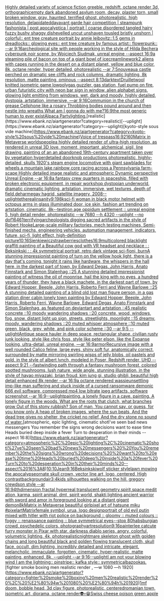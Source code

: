 [Highly detailed variety of science fiction greeble, redshift, octane render 3d, orthographic](https://www.ebank.nz/aiartgenerator?category=Highly%20detailed%20variety%20of%20science%20fiction%20greeble%2C%20redshift%2C%20octane%20render%203d%2C%20orthographic)[empty dark abandoned asylum room, decay, plaster torn, small broken window, gray, haunted, terrified ghost, photorealistic, high resolution, delapidated](https://www.ebank.nz/aiartgenerator?category=empty%20dark%20abandoned%20asylum%20room%2C%20decay%2C%20plaster%20torn%2C%20small%20broken%20window%2C%20gray%2C%20haunted%2C%20terrified%20ghost%2C%20photorealistic%2C%20high%20resolution%2C%20delapidated)[day](https://www.ebank.nz/aiartgenerator?category=day)[avant garde hair competition | steampunk fashonista | post apocalyptica | portrait | coarse disordered tangled hairy fuzzy bushy shaggy dishevelled uncut unshaven tousled bristly unshorn | colorful:: ent tree creature portrait by annie leibovitz::1.5 gems in dreadlocks:: glowing eyes:: ent tree creature by famous artist:: flowerpunk::  --ar 9:16](https://www.ebank.nz/aiartgenerator?category=avant%20garde%20hair%20competition%20%7C%20steampunk%20fashonista%20%7C%20post%20apocalyptica%20%7C%20portrait%20%7C%20coarse%20disordered%20tangled%20hairy%20fuzzy%20bushy%20shaggy%20dishevelled%20uncut%20unshaven%20tousled%20bristly%20unshorn%20%7C%20colorful%3A%3A%20ent%20tree%20creature%20portrait%20by%20annie%20leibovitz%3A%3A1.5%20gems%20in%20dreadlocks%3A%3A%20glowing%20eyes%3A%3A%20ent%20tree%20creature%20by%20famous%20artist%3A%3A%20flowerpunk%3A%3A%20%20--ar%209%3A16)[archeological site with people working in the style of Hilda Becher](https://www.ebank.nz/aiartgenerator?category=archeological%20site%20with%20people%20working%20in%20the%20style%20of%20Hilda%20Becher)[a cyberpunk noir scene, by Wojciech Siudmak, unreal engine --aspect 16:9](https://www.ebank.nz/aiartgenerator?category=a%20cyberpunk%20noir%20scene%2C%20by%20Wojciech%20Siudmak%2C%20unreal%20engine%20--aspect%2016%3A9)[a steaming pile of bacon on top of a giant bowl of icecream](https://www.ebank.nz/aiartgenerator?category=a%20steaming%20pile%20of%20bacon%20on%20top%20of%20a%20giant%20bowl%20of%20icecream)[linework](https://www.ebank.nz/aiartgenerator?category=linework)[2 aliens with capes running in the desert on a distant planet, yellow and blue color, 8k, octane render, hyper detailed, photorealistic --ar 7:5](https://www.ebank.nz/aiartgenerator?category=2%20aliens%20with%20capes%20running%20in%20the%20desert%20on%20a%20distant%20planet%2C%20yellow%20and%20blue%20color%2C%208k%2C%20octane%20render%2C%20hyper%20detailed%2C%20photorealistic%20--ar%207%3A5)[nouveau](https://www.ebank.nz/aiartgenerator?category=nouveau)[a castle perched on dramatic see cliffs and rock columns, dramatic lighting, 8k resolution, matte painting, ominous --aspect 8:13](https://www.ebank.nz/aiartgenerator?category=a%20castle%20perched%20on%20dramatic%20see%20cliffs%20and%20rock%20columns%2C%20dramatic%20lighting%2C%208k%20resolution%2C%20matte%20painting%2C%20ominous%20--aspect%208%3A13)[dark](https://www.ebank.nz/aiartgenerator?category=dark)[text](https://www.ebank.nz/aiartgenerator?category=text)[Druillet](https://www.ebank.nz/aiartgenerator?category=Druillet)[wool knitted isometric game lowpoly](https://www.ebank.nz/aiartgenerator?category=wool%20knitted%20isometric%20game%20lowpoly)[gas guzzler, gas station, fuel pump on fire, urban futuristic city with neon bar sign in window, alien alphabet signs, glowing light emitting from windows, wet, dark and moody, highly detailed, dystopia, artstation, immersive, —ar 9:16](https://www.ebank.nz/aiartgenerator?category=gas%20guzzler%2C%20gas%20station%2C%20fuel%20pump%20on%20fire%2C%20urban%20futuristic%20city%20with%20neon%20bar%20sign%20in%20window%2C%20alien%20alphabet%20signs%2C%20glowing%20light%20emitting%20from%20windows%2C%20wet%2C%20dark%20and%20moody%2C%20highly%20detailed%2C%20dystopia%2C%20artstation%2C%20immersive%2C%20%E2%80%94ar%209%3A16)[Communion in the church of grease Cellphone like a rosary Throbbing bodies pound around and then nestle into wreaths What am I gonna do with me?](https://www.ebank.nz/aiartgenerator?category=Communion%20in%20the%20church%20of%20grease%20Cellphone%20like%20a%20rosary%20Throbbing%20bodies%20pound%20around%20and%20then%20nestle%20into%20wreaths%20What%20am%20I%20gonna%20do%20with%20me%3F)[16:9](https://www.ebank.nz/aiartgenerator?category=16%3A9)[the most generic human to ever exist](https://www.ebank.nz/aiartgenerator?category=the%20most%20generic%20human%20to%20ever%20exist)[Alpaca Party](https://www.ebank.nz/aiartgenerator?category=Alpaca%20Party)[lighting.](https://www.ebank.nz/aiartgenerator?category=lighting.)[realistic](https://www.ebank.nz/aiartgenerator?category=realistic)[--uplight](https://www.ebank.nz/aiartgenerator?category=--uplight)[kyoto-style sous vide machine](https://www.ebank.nz/aiartgenerator?category=kyoto-style%20sous%20vide%20machine)[Voice of trespass](https://www.ebank.nz/aiartgenerator?category=Voice%20of%20trespass)[16:9](https://www.ebank.nz/aiartgenerator?category=16%3A9)[2160](https://www.ebank.nz/aiartgenerator?category=2160)[Matrix in Metaverse worlds](https://www.ebank.nz/aiartgenerator?category=Matrix%20in%20Metaverse%20worlds)[people](https://www.ebank.nz/aiartgenerator?category=people)[a highly detailed render of ultra-high resolution, as rendered in unreal 3D love, moment, important, alchemical, sigil, line drawing, painting of an  an abandoned 19th-century apartment taken over by vegetation hyperdetailed doorknob productions photorealistic, highly-detailed, skulls 1920's steam engine locomotive with giant sawblades for wheels a mountain lake rainbow core racing across a Pennsylvania farm-scape Highly detailed image realistic and atmospheric Dynamic perspective Unreal Engine --ar 16:8](https://www.ebank.nz/aiartgenerator?category=a%20highly%20detailed%20render%20of%20ultra-high%20resolution%2C%20as%20rendered%20in%20unreal%203D%20love%2C%20moment%2C%20important%2C%20alchemical%2C%20sigil%2C%20line%20drawing%2C%20painting%20of%20an%20%20an%20abandoned%2019th-century%20apartment%20taken%20over%20by%20vegetation%20hyperdetailed%20doorknob%20productions%20photorealistic%2C%20highly-detailed%2C%20skulls%201920%27s%20steam%20engine%20locomotive%20with%20giant%20sawblades%20for%20wheels%20a%20mountain%20lake%20rainbow%20core%20racing%20across%20a%20Pennsylvania%20farm-scape%20Highly%20detailed%20image%20realistic%20and%20atmospheric%20Dynamic%20perspective%20Unreal%20Engine%20--ar%2016%3A8)[a fantasy crew quarters in spaceship, filled with broken electronic equipment, in repair workshop dystopian underworld, dramatic cinematic lighting, artstation, immersive, wet textures, depth of field](https://www.ebank.nz/aiartgenerator?category=a%20fantasy%20crew%20quarters%20in%20spaceship%2C%20filled%20with%20broken%20electronic%20equipment%2C%20in%20repair%20workshop%20dystopian%20underworld%2C%20dramatic%20cinematic%20lighting%2C%20artstation%2C%20immersive%2C%20wet%20textures%2C%20depth%20of%20field)[,](https://www.ebank.nz/aiartgenerator?category=%2C)[deharme](https://www.ebank.nz/aiartgenerator?category=deharme)[gay hagrid, satellite imagery, 2008](https://www.ebank.nz/aiartgenerator?category=gay%20hagrid%2C%20satellite%20imagery%2C%202008)[--uplight](https://www.ebank.nz/aiartgenerator?category=--uplight)[ethereal](https://www.ebank.nz/aiartgenerator?category=ethereal)[insanity](https://www.ebank.nz/aiartgenerator?category=insanity)[9:19](https://www.ebank.nz/aiartgenerator?category=9%3A19)[8k](https://www.ebank.nz/aiartgenerator?category=8k)[sci-fi woman in black motor helmet with octopus arms in glass illuminated door, ice skin, fashion art trending on artstation, cinematic, 8k](https://www.ebank.nz/aiartgenerator?category=sci-fi%20woman%20in%20black%20motor%20helmet%20with%20octopus%20arms%20in%20glass%20illuminated%20door%2C%20ice%20skin%2C%20fashion%20art%20trending%20on%20artstation%2C%20cinematic%2C%208k)[--test](https://www.ebank.nz/aiartgenerator?category=--test)[iron age oppidum settlement :: unreal engine 5, high detail render, photorealistic --w 7680 --h 4320 --uplight --no dof](https://www.ebank.nz/aiartgenerator?category=iron%20age%20oppidum%20settlement%20%3A%3A%20unreal%20engine%205%2C%20high%20detail%20render%2C%20photorealistic%20--w%207680%20--h%204320%20--uplight%20--no%20dof)[1646](https://www.ebank.nz/aiartgenerator?category=1646)[1](https://www.ebank.nz/aiartgenerator?category=1)[terrifying](https://www.ebank.nz/aiartgenerator?category=terrifying)[archeologists digging sacred artifacts in the style of Robert Hooke](https://www.ebank.nz/aiartgenerator?category=archeologists%20digging%20sacred%20artifacts%20in%20the%20style%20of%20Robert%20Hooke)[Large-scale military factories, mech testing machines, Semi-finished mechs, engineering vehicles, automation management, indicators, future, sci-fi, light effect, high-definition picture](https://www.ebank.nz/aiartgenerator?category=Large-scale%20military%20factories%2C%20mech%20testing%20machines%2C%20Semi-finished%20mechs%2C%20engineering%20vehicles%2C%20automation%20management%2C%20indicators%2C%20future%2C%20sci-fi%2C%20light%20effect%2C%20high-definition%20picture)[10:16](https://www.ebank.nz/aiartgenerator?category=10%3A16)[Sienkiewicz](https://www.ebank.nz/aiartgenerator?category=Sienkiewicz)[strawberries](https://www.ebank.nz/aiartgenerator?category=strawberries)[clothes](https://www.ebank.nz/aiartgenerator?category=clothes)[16:9](https://www.ebank.nz/aiartgenerator?category=16%3A9)[multicolored blacklight graffiti painting of a Beautiful cow god with VR headset and necklace : : Beksinkski : : 4k symmetrical portrait, retro dark vintage sci-fi](https://www.ebank.nz/aiartgenerator?category=multicolored%20blacklight%20graffiti%20painting%20of%20a%20Beautiful%20cow%20god%20with%20VR%20headset%20and%20necklace%20%3A%20%3A%20Beksinkski%20%3A%20%3A%204k%20symmetrical%20portrait%2C%20retro%20dark%20vintage%20sci-fi)[oni, burn](https://www.ebank.nz/aiartgenerator?category=oni%2C%20burn)[A stunning impressionist painting of turn on the yellow hook light, there is a day that's coming, tonight it rains like hardware, the whispers in the hall here, in the darkest part of town, by Edward Degas, John Harris, Anato Finnstark and Simon Stalenhag ::25 A stunning detailed impressionist painting of witness the oil of moonrise, hail the king with no eyes, a hundred years of thunder, they have a black machete, in the darkest part of town, by Edward Hopper, Beeple, John Harris, Roberto Ferri and Wayne Barlowe ::25 A stunning detailed painting of a blind old lost man figure person, in a gas station diner cabin lonely town painting by Edward Hopper, Beeple, John Harris, Roberto Ferri, Wayne Barlowe, Edward Degas, Anato Finnstark and Simon Stalenhag, as featured on deviantart and artstation ::45 realistic concrete ::10 moody wandering shadows ::20 concrete, wood, windows, fog, snow, distant light up sign, streets, streetlights, moonlight ::15 dreamy, moody, wandering shadows ::20 muted whisper atmosphere ::10 muted green, black, grey, white, and pink color scheme ::30 --ar 9:5 --uplight](https://www.ebank.nz/aiartgenerator?category=A%20stunning%20impressionist%20painting%20of%20turn%20on%20the%20yellow%20hook%20light%2C%20there%20is%20a%20day%20that%27s%20coming%2C%20tonight%20it%20rains%20like%20hardware%2C%20the%20whispers%20in%20the%20hall%20here%2C%20in%20the%20darkest%20part%20of%20town%2C%20by%20Edward%20Degas%2C%20John%20Harris%2C%20Anato%20Finnstark%20and%20Simon%20Stalenhag%20%3A%3A25%20A%20stunning%20detailed%20impressionist%20painting%20of%20witness%20the%20oil%20of%20moonrise%2C%20hail%20the%20king%20with%20no%20eyes%2C%20a%20hundred%20years%20of%20thunder%2C%20they%20have%20a%20black%20machete%2C%20in%20the%20darkest%20part%20of%20town%2C%20by%20Edward%20Hopper%2C%20Beeple%2C%20John%20Harris%2C%20Roberto%20Ferri%20and%20Wayne%20Barlowe%20%3A%3A25%20A%20stunning%20detailed%20painting%20of%20a%20blind%20old%20lost%20man%20figure%20person%2C%20in%20a%20gas%20station%20diner%20cabin%20lonely%20town%20painting%20by%20Edward%20Hopper%2C%20Beeple%2C%20John%20Harris%2C%20Roberto%20Ferri%2C%20Wayne%20Barlowe%2C%20Edward%20Degas%2C%20Anato%20Finnstark%20and%20Simon%20Stalenhag%2C%20as%20featured%20on%20deviantart%20and%20artstation%20%3A%3A45%20realistic%20concrete%20%3A%3A10%20moody%20wandering%20shadows%20%3A%3A20%20concrete%2C%20wood%2C%20windows%2C%20fog%2C%20snow%2C%20distant%20light%20up%20sign%2C%20streets%2C%20streetlights%2C%20moonlight%20%3A%3A15%20dreamy%2C%20moody%2C%20wandering%20shadows%20%3A%3A20%20muted%20whisper%20atmosphere%20%3A%3A10%20muted%20green%2C%20black%2C%20grey%2C%20white%2C%20and%20pink%20color%20scheme%20%3A%3A30%20--ar%209%3A5%20--uplight)[Antique space hauler in deep space, rectangular shape, civilian rusty junk looking, style like chris foss, style like peter elson, like the Expanse looking, ultra-detail, unreal engine, —ar 16:9](https://www.ebank.nz/aiartgenerator?category=Antique%20space%20hauler%20in%20deep%20space%2C%20rectangular%20shape%2C%20civilian%20rusty%20junk%20looking%2C%20style%20like%20chris%20foss%2C%20style%20like%20peter%20elson%2C%20like%20the%20Expanse%20looking%2C%20ultra-detail%2C%20unreal%20engine%2C%20%E2%80%94ar%2016%3A9)[armor](https://www.ebank.nz/aiartgenerator?category=armor)[Recursive image with a well rounded Calico feline, large eyes, shiny soft fur, anatomically correct, surrounded by matte mirroring swirling wisps of jelly blobs, oil pastels  and gold, in the style of albert lynch, modeled in Poser, Redshift render, UHD --aspect 9:21 --fast](https://www.ebank.nz/aiartgenerator?category=Recursive%20image%20with%20a%20well%20rounded%20Calico%20feline%2C%20large%20eyes%2C%20shiny%20soft%20fur%2C%20anatomically%20correct%2C%20surrounded%20by%20matte%20mirroring%20swirling%20wisps%20of%20jelly%20blobs%2C%20oil%20pastels%20%20and%20gold%2C%20in%20the%20style%20of%20albert%20lynch%2C%20modeled%20in%20Poser%2C%20Redshift%20render%2C%20UHD%20--aspect%209%3A21%20--fast)[winding path through a fantasy mushroom forest, colored spotted mushrooms, lush nature, wide angle, stunning illustration, in the style of hayao miyazaki, brian froud, kim jung gi, studio ghibli, beautiful high detail enhanced 8k render --ar 16:9](https://www.ebank.nz/aiartgenerator?category=winding%20path%20through%20a%20fantasy%20mushroom%20forest%2C%20colored%20spotted%20mushrooms%2C%20lush%20nature%2C%20wide%20angle%2C%20stunning%20illustration%2C%20in%20the%20style%20of%20hayao%20miyazaki%2C%20brian%20froud%2C%20kim%20jung%20gi%2C%20studio%20ghibli%2C%20beautiful%20high%20detail%20enhanced%208k%20render%20--ar%2016%3A9)[a octane rendered wassie](https://www.ebank.nz/aiartgenerator?category=a%20octane%20rendered%20wassie)[unsettling imp-like man suffering and stuck inside of a cursed ransomware demonic 666 evil software, compressed mp4 low bitrate jpeg artifacts, software screenshot --ar 16:9](https://www.ebank.nz/aiartgenerator?category=unsettling%20imp-like%20man%20suffering%20and%20stuck%20inside%20of%20a%20cursed%20ransomware%20demonic%20666%20evil%20software%2C%20compressed%20mp4%20low%20bitrate%20jpeg%20artifacts%2C%20software%20screenshot%20--ar%2016%3A9)[--uplight](https://www.ebank.nz/aiartgenerator?category=--uplight)[painting. a lonely figure in a cave. painting. A lonely figure in the woods. What are the roots that clutch, what branches grow Out of this stony rubbish? Son of man, You cannot say, or guess, for you know only A heap of broken images, where the sun beats, And the dead tree gives no shelter, the cricket no relief, And the dry stone no sound of water.](https://www.ebank.nz/aiartgenerator?category=painting.%20a%20lonely%20figure%20in%20a%20cave.%20painting.%20A%20lonely%20figure%20in%20the%20woods.%20What%20are%20the%20roots%20that%20clutch%2C%20what%20branches%20grow%20Out%20of%20this%20stony%20rubbish%3F%20Son%20of%20man%2C%20You%20cannot%20say%2C%20or%20guess%2C%20for%20you%20know%20only%20A%20heap%20of%20broken%20images%2C%20where%20the%20sun%20beats%2C%20And%20the%20dead%20tree%20gives%20no%20shelter%2C%20the%20cricket%20no%20relief%2C%20And%20the%20dry%20stone%20no%20sound%20of%20water.)[atmospheric, epic lighting, cinematic shotI've seen bad news messengers  You remember the signs wrong decisions  want to ease time Heads buried deep inside a fever Turn to desperation in their minds --aspect 16:8](https://www.ebank.nz/aiartgenerator?category=atmospheric%2C%20epic%20lighting%2C%20cinematic%20shotI%27ve%20seen%20bad%20news%20messengers%20%20You%20remember%20the%20signs%20wrong%20decisions%20%20want%20to%20ease%20time%20Heads%20buried%20deep%20inside%20a%20fever%20Turn%20to%20desperation%20in%20their%20minds%20--aspect%2016%3A8)[10:10](https://www.ebank.nz/aiartgenerator?category=10%3A10)[Jean](https://www.ebank.nz/aiartgenerator?category=Jean)[9:16](https://www.ebank.nz/aiartgenerator?category=9%3A16)[Beksinkski](https://www.ebank.nz/aiartgenerator?category=Beksinkski)[wolf sticker style](https://www.ebank.nz/aiartgenerator?category=wolf%20sticker%20style)[lawn mowing the apocalypse](https://www.ebank.nz/aiartgenerator?category=lawn%20mowing%20the%20apocalypse)[ornate skull crown, vector line art, logo, centered, High contrast](https://www.ebank.nz/aiartgenerator?category=ornate%20skull%20crown%2C%20vector%20line%20art%2C%20logo%2C%20centered%2C%20High%20contrast)[background](https://www.ebank.nz/aiartgenerator?category=background)[air](https://www.ebank.nz/aiartgenerator?category=air)[3:4](https://www.ebank.nz/aiartgenerator?category=3%3A4)[kids silhouettes walking on the hill, gregory crewdson style --ar 16:9](https://www.ebank.nz/aiartgenerator?category=kids%20silhouettes%20walking%20on%20the%20hill%2C%20gregory%20crewdson%20style%20--ar%2016%3A9)[4thdimension,fractal,hyperreal,translucent,geometry,spirit,space,meditation, karma, spirit animal, dmt, spirit world, shakti,](https://www.ebank.nz/aiartgenerator?category=4thdimension%2Cfractal%2Chyperreal%2Ctranslucent%2Cgeometry%2Cspirit%2Cspace%2Cmeditation%2C%20karma%2C%20spirit%20animal%2C%20dmt%2C%20spirit%20world%2C%20shakti%2C)[lighting,](https://www.ebank.nz/aiartgenerator?category=lighting%2C)[ancient warrior with sword and amor in foreground looking at a distant gigant demon](https://www.ebank.nz/aiartgenerator?category=ancient%20warrior%20with%20sword%20and%20amor%20in%20foreground%20looking%20at%20a%20distant%20gigant%20demon)[8k](https://www.ebank.nz/aiartgenerator?category=8k)[Matrix in Metaverse beautiful girl](https://www.ebank.nz/aiartgenerator?category=Matrix%20in%20Metaverse%20beautiful%20girl)[pixel art of hatsune miku #pixelart](https://www.ebank.nz/aiartgenerator?category=pixel%20art%20of%20hatsune%20miku%20%23pixelart)[Matrix](https://www.ebank.nz/aiartgenerator?category=Matrix)[female symbol, urua, logo design](https://www.ebank.nz/aiartgenerator?category=female%20symbol%2C%20urua%2C%20logo%20design)[portrait of old evil putin mixed with hitler with riot police on background :: gloomy :: muted colours :: foggy :: renaissance painting :: blue symmetrical eyes--stop 80](https://www.ebank.nz/aiartgenerator?category=portrait%20of%20old%20evil%20putin%20mixed%20with%20hitler%20with%20riot%20police%20on%20background%20%3A%3A%20gloomy%20%3A%3A%20muted%20colours%20%3A%3A%20foggy%20%3A%3A%20renaissance%20painting%20%3A%3A%20blue%20symmetrical%20eyes--stop%2080)[habsburgian crowd, psychedelic colors, photography](https://www.ebank.nz/aiartgenerator?category=habsburgian%20crowd%2C%20psychedelic%20colors%2C%20photography)[art](https://www.ebank.nz/aiartgenerator?category=art)[resolution](https://www.ebank.nz/aiartgenerator?category=resolution)[9:16](https://www.ebank.nz/aiartgenerator?category=9%3A16)[painterlee cat](https://www.ebank.nz/aiartgenerator?category=painterlee%20cat)[cute furry monster in Pixar with star, darkness diablo series, angry, colorful, volumetric lighting, 4k, photorealistic](https://www.ebank.nz/aiartgenerator?category=cute%20furry%20monster%20in%20Pixar%20with%20star%2C%20darkness%20diablo%20series%2C%20angry%2C%20colorful%2C%20volumetric%20lighting%2C%204k%2C%20photorealistic)[nightmare skeleton ghost with golden chains and long beautiful black and golden flowing translucent cloth, skull face, occult, dim lighting, incredibly detailed and intricate, elegant, melancholic, immaculate, forgotten, cinematic, hyper-realistic, matte painting, enhanced, 8k, --uplight --ar 9:16](https://www.ebank.nz/aiartgenerator?category=nightmare%20skeleton%20ghost%20with%20golden%20chains%20and%20long%20beautiful%20black%20and%20golden%20flowing%20translucent%20cloth%2C%20skull%20face%2C%20occult%2C%20dim%20lighting%2C%20incredibly%20detailed%20and%20intricate%2C%20elegant%2C%20melancholic%2C%20immaculate%2C%20forgotten%2C%20cinematic%2C%20hyper-realistic%2C%20matte%20painting%2C%20enhanced%2C%208k%2C%20--uplight%20--ar%209%3A16)[--uplight](https://www.ebank.nz/aiartgenerator?category=--uplight)[I am not your blowing wind I am the lightning:: pinstripe:: kafka style:: symmetrical](https://www.ebank.nz/aiartgenerator?category=I%20am%20not%20your%20blowing%20wind%20I%20am%20the%20lightning%3A%3A%20pinstripe%3A%3A%20kafka%20style%3A%3A%20symmetrical)[bazookas.](https://www.ebank.nz/aiartgenerator?category=bazookas.)[fighter smoke boxing men realistic render , —w 1080 —h 1920](https://www.ebank.nz/aiartgenerator?category=fighter%20smoke%20boxing%20men%20realistic%20render%20%2C%20%E2%80%94w%201080%20%E2%80%94h%201920)[1](https://www.ebank.nz/aiartgenerator?category=1)[mf doom, bobble head, 3d clay figure, photorealistic, centered](https://www.ebank.nz/aiartgenerator?category=mf%20doom%2C%20bobble%20head%2C%203d%20clay%20figure%2C%20photorealistic%2C%20centered)[romanian town, isometric art, diorama, octane render](https://www.ebank.nz/aiartgenerator?category=romanian%20town%2C%20isometric%20art%2C%20diorama%2C%20octane%20render)[👽💀😁](https://www.ebank.nz/aiartgenerator?category=%F0%9F%91%BD%F0%9F%92%80%F0%9F%98%81)[Swiss cheese poison green apple](https://www.ebank.nz/aiartgenerator?category=Swiss%20cheese%20poison%20green%20apple)